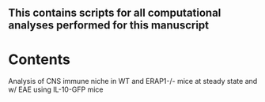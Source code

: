 ## This contains scripts for all computational analyses performed for this manuscript

# Contents


Analysis of CNS immune niche in WT and ERAP1-/- mice at steady state and w/ EAE using IL-10-GFP mice

